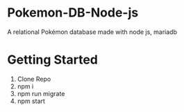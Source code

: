 # Pokemon-DB-Node-js
A relational Pokémon database made with node js, mariadb 



# Getting Started

1. Clone Repo
2. npm i 
3. npm run migrate
4. npm start
